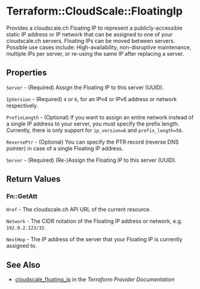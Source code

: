 # Terraform::CloudScale::FloatingIp

Provides a cloudscale.ch Floating IP to represent a publicly-accessible static IP address or IP network that can be assigned to one of your cloudscale.ch servers. Floating IPs can be moved between servers. Possible use cases include: High-availability, non-disruptive maintenance, multiple IPs per server, or re-using the same IP after replacing a server.

## Properties

`Server` - (Required) Assign the Floating IP to this server (UUID).

`IpVersion` - (Required) `4` or `6`, for an IPv4 or IPv6 address or network respectively.

`PrefixLength` - (Optional) If you want to assign an entire network instead of a single IP address to your server, you must specify the prefix length. Currently, there is only support for `ip_version=6` and `prefix_length=56`.

`ReversePtr` - (Optional) You can specify the PTR record (reverse DNS pointer) in case of a single Floating IP address.

`Server` - (Required) (Re-)Assign the Floating IP to this server (UUID).


## Return Values

### Fn::GetAtt

`Href` - The cloudscale.ch API URL of the current resource.

`Network` - The CIDR notation of the Floating IP address or network, e.g. `192.0.2.123/32`.

`NextHop` - The IP address of the server that your Floating IP is currently assigned to.

## See Also

* [cloudscale_floating_ip](https://www.terraform.io/docs/providers/cloudscale/r/floating_ip.html) in the _Terraform Provider Documentation_